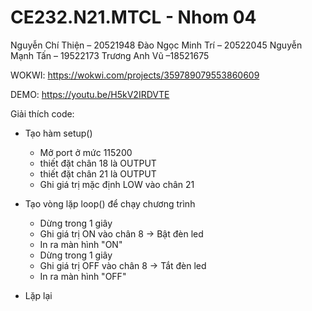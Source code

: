 # CE232.N21.MTCL - Nhom 04

Nguyễn Chí Thiện – 20521948
Đào Ngọc Minh Trí – 20522045
Nguyễn Mạnh Tấn – 19522173
Trương Anh Vũ –18521675

WOKWI: https://wokwi.com/projects/359789079553860609

DEMO: https://youtu.be/H5kV2IRDVTE

Giải thích code:
* Tạo hàm setup()

  * Mở port ở mức 115200
  * thiết đặt chân 18 là OUTPUT
  * thiết đặt chân 21 là OUTPUT
  * Ghi giá trị mặc định LOW vào chân 21

* Tạo vòng lặp loop() để chạy chương trình
  * Dừng trong 1 giây
  * Ghi giá trị ON vào chân 8 -> Bật đèn led
  * In ra màn hình "ON"
  * Dừng trong 1 giây
  * Ghi giá trị OFF vào chân 8 -> Tắt đèn led
  * In ra màn hình "OFF"
 
 * Lặp lại
